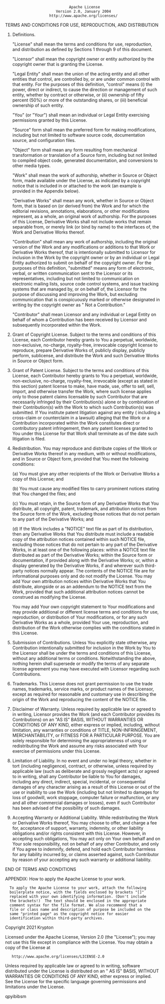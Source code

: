                                 Apache License
                           Version 2.0, January 2004
                        http://www.apache.org/licenses/

TERMS AND CONDITIONS FOR USE, REPRODUCTION, AND DISTRIBUTION

1. Definitions.

   "License" shall mean the terms and conditions for use, reproduction, and distribution as defined by Sections 1
   through 9 of this document.

   "Licensor" shall mean the copyright owner or entity authorized by the copyright owner that is granting the License.

   "Legal Entity" shall mean the union of the acting entity and all other entities that control, are controlled by, or
   are under common control with that entity. For the purposes of this definition,
   "control" means (i) the power, direct or indirect, to cause the direction or management of such entity, whether by
   contract or otherwise, or (ii) ownership of fifty percent (50%) or more of the outstanding shares, or (iii)
   beneficial ownership of such entity.

   "You" (or "Your") shall mean an individual or Legal Entity exercising permissions granted by this License.

   "Source" form shall mean the preferred form for making modifications, including but not limited to software source
   code, documentation source, and configuration files.

   "Object" form shall mean any form resulting from mechanical transformation or translation of a Source form, including
   but not limited to compiled object code, generated documentation, and conversions to other media types.

   "Work" shall mean the work of authorship, whether in Source or Object form, made available under the License, as
   indicated by a copyright notice that is included in or attached to the work
   (an example is provided in the Appendix below).

   "Derivative Works" shall mean any work, whether in Source or Object form, that is based on (or derived from) the Work
   and for which the editorial revisions, annotations, elaborations, or other modifications represent, as a whole, an
   original work of authorship. For the purposes of this License, Derivative Works shall not include works that remain
   separable from, or merely link (or bind by name) to the interfaces of, the Work and Derivative Works thereof.

   "Contribution" shall mean any work of authorship, including the original version of the Work and any modifications or
   additions to that Work or Derivative Works thereof, that is intentionally submitted to Licensor for inclusion in the
   Work by the copyright owner or by an individual or Legal Entity authorized to submit on behalf of the copyright
   owner. For the purposes of this definition, "submitted"
   means any form of electronic, verbal, or written communication sent to the Licensor or its representatives, including
   but not limited to communication on electronic mailing lists, source code control systems, and issue tracking systems
   that are managed by, or on behalf of, the Licensor for the purpose of discussing and improving the Work, but
   excluding communication that is conspicuously marked or otherwise designated in writing by the copyright owner as "
   Not a Contribution."

   "Contributor" shall mean Licensor and any individual or Legal Entity on behalf of whom a Contribution has been
   received by Licensor and subsequently incorporated within the Work.

2. Grant of Copyright License. Subject to the terms and conditions of this License, each Contributor hereby grants to
   You a perpetual, worldwide, non-exclusive, no-charge, royalty-free, irrevocable copyright license to reproduce,
   prepare Derivative Works of, publicly display, publicly perform, sublicense, and distribute the Work and such
   Derivative Works in Source or Object form.

3. Grant of Patent License. Subject to the terms and conditions of this License, each Contributor hereby grants to You a
   perpetual, worldwide, non-exclusive, no-charge, royalty-free, irrevocable
   (except as stated in this section) patent license to make, have made, use, offer to sell, sell, import, and otherwise
   transfer the Work, where such license applies only to those patent claims licensable by such Contributor that are
   necessarily infringed by their Contribution(s) alone or by combination of their Contribution(s)
   with the Work to which such Contribution(s) was submitted. If You institute patent litigation against any entity (
   including a cross-claim or counterclaim in a lawsuit) alleging that the Work or a Contribution incorporated within
   the Work constitutes direct or contributory patent infringement, then any patent licenses granted to You under this
   License for that Work shall terminate as of the date such litigation is filed.

4. Redistribution. You may reproduce and distribute copies of the Work or Derivative Works thereof in any medium, with
   or without modifications, and in Source or Object form, provided that You meet the following conditions:

   (a) You must give any other recipients of the Work or Derivative Works a copy of this License; and

   (b) You must cause any modified files to carry prominent notices stating that You changed the files; and

   (c) You must retain, in the Source form of any Derivative Works that You distribute, all copyright, patent,
   trademark, and attribution notices from the Source form of the Work, excluding those notices that do not pertain to
   any part of the Derivative Works; and

   (d) If the Work includes a "NOTICE" text file as part of its distribution, then any Derivative Works that You
   distribute must include a readable copy of the attribution notices contained within such NOTICE file, excluding those
   notices that do not pertain to any part of the Derivative Works, in at least one of the following places: within a
   NOTICE text file distributed as part of the Derivative Works; within the Source form or documentation, if provided
   along with the Derivative Works; or, within a display generated by the Derivative Works, if and wherever such
   third-party notices normally appear. The contents of the NOTICE file are for informational purposes only and do not
   modify the License. You may add Your own attribution notices within Derivative Works that You distribute, alongside
   or as an addendum to the NOTICE text from the Work, provided that such additional attribution notices cannot be
   construed as modifying the License.

   You may add Your own copyright statement to Your modifications and may provide additional or different license terms
   and conditions for use, reproduction, or distribution of Your modifications, or for any such Derivative Works as a
   whole, provided Your use, reproduction, and distribution of the Work otherwise complies with the conditions stated in
   this License.

5. Submission of Contributions. Unless You explicitly state otherwise, any Contribution intentionally submitted for
   inclusion in the Work by You to the Licensor shall be under the terms and conditions of this License, without any
   additional terms or conditions. Notwithstanding the above, nothing herein shall supersede or modify the terms of any
   separate license agreement you may have executed with Licensor regarding such Contributions.

6. Trademarks. This License does not grant permission to use the trade names, trademarks, service marks, or product
   names of the Licensor, except as required for reasonable and customary use in describing the origin of the Work and
   reproducing the content of the NOTICE file.

7. Disclaimer of Warranty. Unless required by applicable law or agreed to in writing, Licensor provides the Work (and
   each Contributor provides its Contributions) on an "AS IS" BASIS, WITHOUT WARRANTIES OR CONDITIONS OF ANY KIND,
   either express or implied, including, without limitation, any warranties or conditions of TITLE, NON-INFRINGEMENT,
   MERCHANTABILITY, or FITNESS FOR A PARTICULAR PURPOSE. You are solely responsible for determining the appropriateness
   of using or redistributing the Work and assume any risks associated with Your exercise of permissions under this
   License.

8. Limitation of Liability. In no event and under no legal theory, whether in tort (including negligence), contract, or
   otherwise, unless required by applicable law (such as deliberate and grossly negligent acts) or agreed to in writing,
   shall any Contributor be liable to You for damages, including any direct, indirect, special, incidental, or
   consequential damages of any character arising as a result of this License or out of the use or inability to use the
   Work (including but not limited to damages for loss of goodwill, work stoppage, computer failure or malfunction, or
   any and all other commercial damages or losses), even if such Contributor has been advised of the possibility of such
   damages.

9. Accepting Warranty or Additional Liability. While redistributing the Work or Derivative Works thereof, You may choose
   to offer, and charge a fee for, acceptance of support, warranty, indemnity, or other liability obligations and/or
   rights consistent with this License. However, in accepting such obligations, You may act only on Your own behalf and
   on Your sole responsibility, not on behalf of any other Contributor, and only if You agree to indemnify, defend, and
   hold each Contributor harmless for any liability incurred by, or claims asserted against, such Contributor by reason
   of your accepting any such warranty or additional liability.

END OF TERMS AND CONDITIONS

APPENDIX: How to apply the Apache License to your work.

      To apply the Apache License to your work, attach the following
      boilerplate notice, with the fields enclosed by brackets "[]"
      replaced with your own identifying information. (Don't include
      the brackets!)  The text should be enclosed in the appropriate
      comment syntax for the file format. We also recommend that a
      file or class name and description of purpose be included on the
      same "printed page" as the copyright notice for easier
      identification within third-party archives.

Copyright 2021 Krypton

Licensed under the Apache License, Version 2.0 (the "License"); you may not use this file except in compliance with the
License. You may obtain a copy of the License at

       http://www.apache.org/licenses/LICENSE-2.0

Unless required by applicable law or agreed to in writing, software distributed under the License is distributed on an "
AS IS" BASIS, WITHOUT WARRANTIES OR CONDITIONS OF ANY KIND, either express or implied. See the License for the specific
language governing permissions and limitations under the License.

qpyibibsm